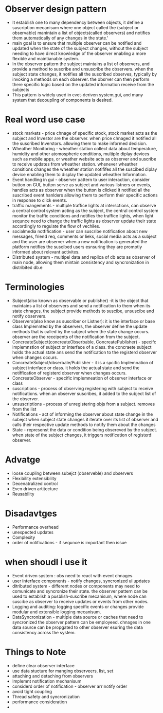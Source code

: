 # Observer design pattern

- It establish one to many dependency between objects, it define a suscription mecanisum
  where one object called the (subject or observable) manintain a list of objects(called observers)
  and notifies them automatically of any changes in the state.'
- main goal is to ensure that multiple observer can be notified and updated when the state of
  the subject changes, without the subject needing to have direct knowledge of the observer
  enabling a more flexible and maintianable system.
- In the observer pattern the subject maintains a list of observers, and provide a method to
  suscribe and unsuscribe the observers. when the subject state changes, it notifies all the
  suscribed observes, typically by invoking a methods on each observer. the obsrver can then
  perform there specific logic based on the updated information receive from the subjects
- This pattern is widely used in evet-deriven system,gui, and many system that decoupling of
  components is desired.

# Real word use case

- stock markets - price chnage of specific stock, stock market acts as the subject and
  Investor are the observer. when price chnaged it notified all the suscribed Inverstors.
  allowing them to make informed decision.
- Wheather Monitoring - wheather station collect data about temperature, humidity and other
  atomospheric conditions, multiple diplay devices such as mobile apps, or weather website
  acts as observer and suscribe to receive updates from wheather station. whenever wheather
  consitions changes the wheather station notififes all the suscibed diplay device enabling them to
  display the updated wheather Information.
- Event handling in gui - observer pattern to user interaction, consider button on GUI, button serve
  as subject and various listners or events, handles acts as observer when the button is clicked
  it notified all the suscribed event hanlders allowing them to perform their specific actions
  in response to click events.
- traffic mangements - multiple traffice lights at intersctions, can observe a central control system
  acting as the subject, the central control system monitor the traffic conditions and notifies the
  traffice lights, when light sequnce need to change the traffic lights as observer update their state accordingly to regulate the flow of vechiles.
- socialmedia notfification - user can suscribe notification about new messages, friend req, comments or lieks, social media acts as a subject and the user are observer when a new notification is generated the platform notifies the suscibed users esnsuring they are promptly informed about
  relevant activites.
- Distributed system - multipel data and replica of db acts as observer of main node, allowing them mintain consistency and syncronization in distribited db.e

# Terminologies

- Subject(also known as observable or publisher) -it is the object that maintains a list of observers
  and send a notification to them when its state chnages, the subject provide methods to suscibe,
  unsuscibe and notify observers.
- Observers(also know as suscriber or Listner): it is the interface or base class Implemnted by the
  observers, the observer define the update methods that is called by the subject when the state change occurs. observer are the receipents of the notification from the subject.
- ConcreateSubject(concreateObserbable, ConcreatePublisher) - specifc implemnstion of subject or
  interface of a class. the concraete subject holds the actual state ans send the notification to
  the registerd observer when changes occurs.
- ConcreateSubject/obserbale/Publisher - it is a spcific Implemnation of subject interface or class.
  it holds the actual state and send the notiffication of registerd observer when changes occurs.
- ConcreateObserver - specific implemneation of observer interface or class
- suscriptions - process of observing registering with subject to receive notifications. when an
  observer suscribes, it added to the subject list of the observer.
- unsuscriptions - process of unregistering objs from a subject. removes from the list
- Notifications - act of informing the observer about state change in the subejct when subject
  state changes it iterate over its list of observer and calls their respective update methods
  to notify them about the changes
- State - represenst the data or condition being obsereved by the subject. when state of the subject changes, it triggers notification of registerd observer.

# Advatge

- loose coupling between subejct (observeble) and observers
- Flexibility extensibility
- Decenatralized control
- Even driven artitecture
- Reusability

# Disadavtges

- Performance overhead
- unexpected updates
- Complexity
- order of notifications - if sequnce is important then issue

# when shoudl i use it

- Event driven system : obs need to react with event chnages
- user interface components - notify changes, syncronized ui updates
- ditributed system - different nodes or components may need to comunicate and syncronize their state. the observer pattern can be used to establish a pusblish-suscribe mecanisum, where node can
  suscibe as observer to receive updates or events from other nodes.
- Logging and auditing: logging specific events or changes provide modular and extensible logging mecanisum.
- DataSyncronization - multiple data source or caches that need to syncronized the observer pattern can be employeed. chnages in one data source can be propgated to other observer esuring the data
  consistency across the system.

# Things to Note

- define clear observer interface
- use data stucture for manging observeers, list, set
- attaching and detaching from observers
- Implemnt notification mechanisum
- considerd order of notification - observer arr notify order
- avoid tight coupling
- Thread safety and syncronization
- performance consideration
-
